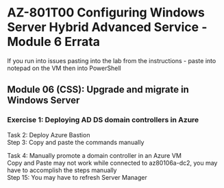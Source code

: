 # AZ-801T00 Configuring Windows Server  Hybrid Advanced Service - Module 6 Errata

If you run into issues pasting into the lab from the instructions - paste into notepad on the VM then into PowerShell<br>

## Module 06 (CSS): Upgrade and migrate in Windows Server

### Exercise 1: Deploying AD DS domain controllers in Azure

Task 2: Deploy Azure Bastion<br>
Step 3: Copy and paste the commands manually<br>

Task 4: Manually promote a domain controller in an Azure VM<br>
Copy and Paste may not work while connected to az80106a-dc2, you may have to accomplish the steps manually<br>
Step 15: You may have to refresh Server Manager<br>
